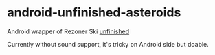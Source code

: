 android-unfinished-asteroids
============================

Android wrapper of Rezoner Ski [unfinished](https://github.com/rezoner/unfinished-asteroids)

Currently without sound support, it's tricky on Android side but doable.
